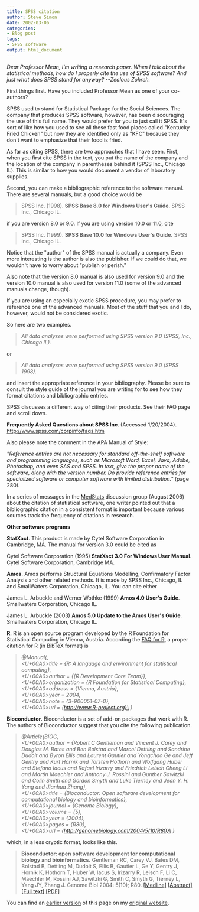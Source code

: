 ```yaml
---
title: SPSS citation
author: Steve Simon
date: 2002-03-06
categories:
- Blog post
tags:
- SPSS software
output: html_document
---
```

*Dear Professor Mean, I'm writing a research paper. When I talk about
the statistical methods, how do I properly cite the use of SPSS
software? And just what does SPSS stand for anyway? --Zealous Zohreh.*

First things first. Have you included Professor Mean as one of your
co-authors?

SPSS used to stand for Statistical Package for the Social Sciences. The
company that produces SPSS software, however, has been discouraging the
use of this full name. They would prefer for you to just call it SPSS.
It's sort of like how you used to see all these fast food places called
"Kentucky Fried Chicken" but now they are identified only as "KFC"
because they don't want to emphasize that their food is fried.

As far as citing SPSS, there are two approaches that I have seen. First,
when you first cite SPSS in the text, you put the name of the company
and the location of the company in parentheses behind it (SPSS Inc.,
Chicago IL). This is similar to how you would document a vendor of
laboratory supplies.

Second, you can make a bibliographic reference to the software manual.
There are several manuals, but a good choice would be

> SPSS Inc. (1998). **SPSS Base 8.0 for Windows User's Guide**. SPSS
> Inc., Chicago IL.

if you are version 8.0 or 9.0. If you are using version 10.0 or 11.0,
cite

> SPSS Inc. (1999). **SPSS Base 10.0 for Windows User's Guide.** SPSS
> Inc., Chicago IL.

Notice that the "author" of the SPSS manual is actually a company.
Even more interesting is the author is also the publisher. If we could
do that, we wouldn't have to worry about "publish or perish."

Also note that the version 8.0 manual is also used for version 9.0 and
the version 10.0 manual is also used for version 11.0 (some of the
advanced manuals change, though).

If you are using an especially exotic SPSS procedure, you may prefer to
reference one of the advanced manuals. Most of the stuff that you and I
do, however, would not be considered exotic.

So here are two examples.

> *All data analyses were performed using SPSS version 9.0 (SPSS, Inc.,
> Chicago IL).*

or

> *All data analyses were performed using SPSS version 9.0 (SPSS 1998).*

and insert the appropriate reference in your bibliography. Please be
sure to consult the style guide of the journal you are writing for to
see how they format citations and bibliographic entries.

SPSS discusses a different way of citing their products. See their FAQ
page and scroll down.

**Frequently Asked Questions about SPSS Inc**. (Accessed 1/20/2004).
<http://www.spss.com/corpinfo/faqs.htm>

Also please note the comment in the APA Manual of Style:

*"Reference entries are not necessary for standard off-the-shelf
software and programming languages, such as Microsoft Word, Excel, Java,
Adobe, Photoshop, and even SAS and SPSS. In text, give the proper name
of the software, along with the version number. Do provide reference
entries for specialized software or computer software with limited
distribution."* (page 280).

In a series of messages in the
[MedStats](../category/InterestingWebsites.html#MeStXx) discussion group
(August 2006) about the citation of statistical software, one writer
pointed out that a bibliographic citation in a consistent format is
important because various sources track the frequency of citations in
research.

**Other software programs**

**StatXact**. This product is made by Cytel Software Corporation in
Cambridge, MA. The manual for version 3.0 could be cited as

Cytel Software Corporation (1995) **StatXact 3.0 For Windows User
Manual**. Cytel Software Corporation, Cambridge MA.

**Amos**. Amos performs Structural Equations Modelling, Confirmatory
Factor Analysis and other related methods. It is made by SPSS Inc.,
Chicago, IL and SmallWaters Corporation, Chicago, IL. You can cite
either

James L. Arbuckle and Werner Wothke (1999) **Amos 4.0 User's Guide**.
Smallwaters Corporation, Chicago IL.

James L. Arbuckle (2003) **Amos 5.0 Update to the Amos User's Guide**.
Smallwaters Corporation, Chicago IL.

**R**. R is an open source program developed by the R Foundation for
Statistical Computing in Vienna, Austria. According the [FAQ for
R](http://cran.r-project.org/doc/FAQ/R-FAQ.html), a proper citation for
R (in BibTeX format) is

> *@Manual{,\
> <U+00A0>title = {R: A language and environment for statistical computing},\
> <U+00A0>author = {{R Development Core Team}},\
> <U+00A0>organization = {R Foundation for Statistical Computing},\
> <U+00A0>address = {Vienna, Austria},\
> <U+00A0>year = 2004,\
> <U+00A0>note = {3-900051-07-0},\
> <U+00A0>url = {http://www.R-project.org}\
> }*

**Bioconductor**. Bioconductor is a set of add-on packages that work
with R. The authors of Bioconductor suggest that you cite the following
publication.

> *@Article{BIOC,\
> <U+00A0>author = {Robert C Gentleman and Vincent J. Carey and Douglas M.
> Bates and Ben Bolstad and Marcel Dettling and Sandrine Dudoit and
> Byron Ellis and Laurent Gautier and Yongchao Ge and Jeff Gentry and
> Kurt Hornik and Torsten Hothorn and Wolfgang Huber and Stefano Iacus
> and Rafael Irizarry and Friedrich Leisch Cheng Li and Martin Maechler
> and Anthony J. Rossini and Gunther Sawitzki and Colin Smith and Gordon
> Smyth and Luke Tierney and Jean Y. H. Yang and Jianhua Zhang},\
> <U+00A0>title = {Bioconductor: Open software development for computational
> biology and bioinformatics},\
> <U+00A0>journal = {Genome Biology},\
> <U+00A0>volume = {5},\
> <U+00A0>year = {2004},\
> <U+00A0>pages = {R80},\
> <U+00A0>url = {http://genomebiology.com/2004/5/10/R80}\
> }*

which, in a less cryptic format, looks like this.

> **Bioconductor: open software development for computational biology
> and bioinformatics.** Gentleman RC, Carey VJ, Bates DM, Bolstad B,
> Dettling M, Dudoit S, Ellis B, Gautier L, Ge Y, Gentry J, Hornik K,
> Hothorn T, Huber W, Iacus S, Irizarry R, Leisch F, Li C, Maechler M,
> Rossini AJ, Sawitzki G, Smith C, Smyth G, Tierney L, Yang JY, Zhang J.
> Genome Biol 2004: 5(10); R80.
> [[Medline]](http://www.ncbi.nlm.nih.gov/entrez/query.fcgi?cmd=Retrieve&db=PubMed&list_uids=15461798&dopt=Abstract)
> [[Abstract]](http://genomebiology.com/2004/5/10/r80/abstract)
> [[Full text]](http://genomebiology.com/2004/5/10/R80)
> [[PDF]](http://genomebiology.com/content/pdf/gb-2004-5-10-r80.pdf)


You can find an [earlier version](http://www.pmean.com/02/citation.html) of this page on my [original website](http://www.pmean.com/original_site.html).